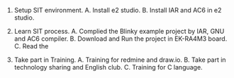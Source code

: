 1. Setup SIT environment.
	A. Install e2 studio.
	B. Install IAR and AC6 in e2 studio.

2. Learn SIT process.
	A. Complied the Blinky example project by IAR, GNU and AC6 compiler.
	B. Download and Run the project in EK-RA4M3 board.
	C. Read the 

3. Take part in Training.
	A. Training for redmine and draw.io.
	B. Take part in technology sharing and English club.
	C. Training for C language.

